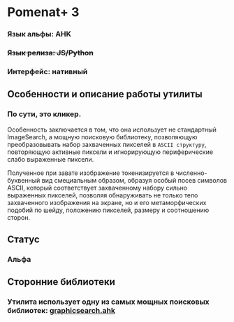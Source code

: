 # Pomenat+ 3

### Язык альфы: **AHK**

### ~~Язык релиза: **JS/Python**~~

### Интерфейс: **нативный**

## Особенности и описание работы утилиты
### По сути, это кликер.

Особенность заключается в том, что она использует не стандартный ImageSearch, а мощную поисковую библиотеку, позволяющую преобразовывать набор захваченных пикселей в `ASCII структуру`, повторяющую активные пиксели и игнорирующую периферические слабо выраженные пиксели.

Полученное при завате изображение токенизируется в численно-буквенный вид смециальным образом, образуя особый посев символов ASCII, который соответствует захваченному набору сильно выраженных пикселей, позволяя обнаруживать не только тело захваченного изображения на экране, но и его метаморфических подобий по шейду, положению пикселей, размеру и соотношению сторон.

## Статус
### Альфа

## Сторонние библиотеки
### Утилита использует одну из самых мощных поисковых библиотек: [graphicsearch.ahk](https://chunjee.github.io/graphicsearch.ahk/)
